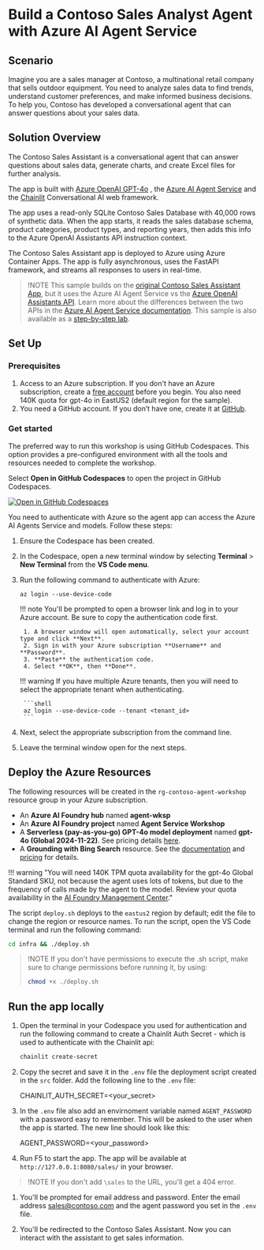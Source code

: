 # Build a Contoso Sales Analyst Agent with Azure AI Agent Service

## Scenario

Imagine you are a sales manager at Contoso, a multinational retail company that sells outdoor equipment. You need to analyze sales data to find trends, understand customer preferences, and make informed business decisions. To help you, Contoso has developed a conversational agent that can answer questions about your sales data.

## Solution Overview

The Contoso Sales Assistant is a conversational agent that can answer questions about sales data, generate charts, and create Excel files for further analysis.

The app is built with [Azure OpenAI GPT-4o](https://learn.microsoft.com/azure/ai-services/openai/concepts/models) , the [Azure AI Agent Service](https://learn.microsoft.com/en-us/azure/ai-services/agents/) and the [Chainlit](https://docs.chainlit.io/) Conversational AI  web framework.

The app uses a read-only SQLite Contoso Sales Database with 40,000 rows of synthetic data. When the app starts, it reads the sales database schema, product categories, product types, and reporting years, then adds this info to the Azure OpenAI Assistants API instruction context.

The Contoso Sales Assistant app is deployed to Azure using Azure Container Apps. The app is fully asynchronous, uses the FastAPI framework, and streams all responses to users in real-time.

> !NOTE
> This sample builds on the [original Contoso Sales Assistant App](https://github.com/Azure-Samples/contoso-sales-azure-openai-assistants-api), but it uses the Azure AI Agent Service vs the [Azure OpenAI Assistants API](https://learn.microsoft.com/en-us/azure/ai-services/openai/concepts/assistants). Learn more about the differences between the two APIs in the [Azure AI Agent Service documentation](https://learn.microsoft.com/en-us/azure/ai-services/agents/overview#comparing-azure-agents-and-azure-openai-assistants).
> This sample is also available as a [step-by-step lab](https://aka.ms/aitour/wrk552). 

## Set Up

### Prerequisites
1. Access to an Azure subscription. If you don't have an Azure subscription, create a [free account](https://azure.microsoft.com/free/) before you begin. You also need 140K quota for gpt-4o in EastUS2 (default region for the sample).
1. You need a GitHub account. If you don’t have one, create it at [GitHub](https://github.com/join).

### Get started
The preferred way to run this workshop is using GitHub Codespaces. This option provides a pre-configured environment with all the tools and resources needed to complete the workshop. 

Select **Open in GitHub Codespaces** to open the project in GitHub Codespaces.

[![Open in GitHub Codespaces](https://github.com/codespaces/badge.svg)](https://codespaces.new/carlotta94c/e-2-e-agent-sample)

You need to authenticate with Azure so the agent app can access the Azure AI Agents Service and models. Follow these steps:

1. Ensure the Codespace has been created.
1. In the Codespace, open a new terminal window by selecting **Terminal** > **New Terminal** from the **VS Code menu**.
1. Run the following command to authenticate with Azure:

    ```shell
    az login --use-device-code
    ```

    !!! note
        You'll be prompted to open a browser link and log in to your Azure account. Be sure to copy the authentication code first.

        1. A browser window will open automatically, select your account type and click **Next**.
        2. Sign in with your Azure subscription **Username** and **Password**.
        3. **Paste** the authentication code.
        4. Select **OK**, then **Done**.

    !!! warning
        If you have multiple Azure tenants, then you will need to select the appropriate tenant when authenticating.

        ```shell
        az login --use-device-code --tenant <tenant_id>
        ```

1. Next, select the appropriate subscription from the command line.
1. Leave the terminal window open for the next steps.

## Deploy the Azure Resources

The following resources will be created in the `rg-contoso-agent-workshop` resource group in your Azure subscription.

- An **Azure AI Foundry hub** named **agent-wksp**
- An **Azure AI Foundry project** named **Agent Service Workshop**
- A **Serverless (pay-as-you-go) GPT-4o model deployment** named **gpt-4o (Global 2024-11-22)**. See pricing details [here](https://azure.microsoft.com/pricing/details/cognitive-services/openai-service/).
- A **Grounding with Bing Search** resource. See the [documentation](https://learn.microsoft.com/azure/ai-services/agents/how-to/tools/bing-grounding) and [pricing](https://www.microsoft.com/en-us/bing/apis/grounding-pricing) for details.

!!! warning "You will need 140K TPM quota availability for the gpt-4o Global Standard SKU, not because the agent uses lots of tokens, but due to the frequency of calls made by the agent to the model. Review your quota availability in the [AI Foundry Management Center](https://ai.azure.com/managementCenter/quota)."

The script `deploy.sh` deploys to the `eastus2` region by default; edit the file to change the region or resource names. To run the script, open the VS Code terminal and run the following command:

```bash
cd infra && ./deploy.sh
```
> !NOTE
> If you don't have permissions to execute the .sh script, make sure to change permissions before running it, by using:
> ```bash
> chmod +x ./deploy.sh
> ```

## Run the app locally
1. Open the terminal in your Codespace you used for authentication and run the following command to create a Chainlit Auth Secret - which is used to authenticate with the Chainlit api:

    ```bash
    chainlit create-secret
    ```
1. Copy the secret and save it in the `.env` file the deployment script created in the `src` folder. Add the following line to the `.env` file:

    CHAINLIT_AUTH_SECRET=<your_secret>

1. In the `.env` file also add an envirnoment variable named `AGENT_PASSWORD` with a password easy to remember. This will be asked to the user when the app is started. The new line should look like this:
    
    AGENT_PASSWORD=<your_password>

1. Run F5 to start the app. The app will be available at `http://127.0.0.1:8080/sales/` in your browser.
> !NOTE
> If you don't add `\sales` to the URL, you'll get a 404 error. 

1. You'll be prompted for email address and password. Enter the email address sales@contoso.com and the agent password you set in the `.env` file.

1. You'll be redirected to the Contoso Sales Assistant. Now you can interact with the assistant to get sales information. 